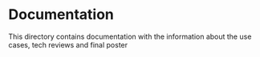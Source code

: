 # Documentation

This directory contains documentation with the information about the use cases, tech reviews and final poster 

